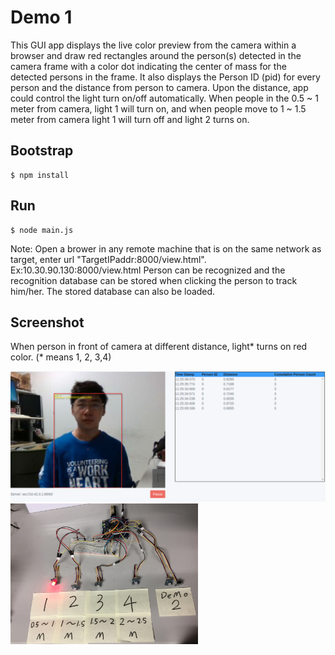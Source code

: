 # Demo 1

This GUI app displays the live color preview from the camera within a browser and draw red rectangles around the person(s) detected in the camera frame with a color dot indicating the center of mass for the detected persons in the frame. It also displays the Person ID (pid) for every person and the distance from person to camera. Upon the distance, app could control the light turn on/off automatically.
When people in the 0.5 ~ 1 meter from camera, light 1 will turn on, and when people move to 1 ~ 1.5 meter from camera light 1 will turn off and light 2 turns on.

## Bootstrap

```
$ npm install
```

## Run

```
$ node main.js
```

Note: Open a brower in any remote machine that is on the same network as target, enter url "TargetIPaddr:8000/view.html". Ex:10.30.90.130:8000/view.html
Person can be recognized and the recognition database can be stored when clicking the person to track him/her. The stored database can also be loaded.

## Screenshot

When person in front of camera at different distance, light* turns on red color. (* means 1, 2, 3,4)

<img width="600" alt="Image" src="../doc/demo1/demo1_browser_ONE.png">
<img width="300" alt="Image" src="../doc/demo1/demo1_red_ONE.png">
